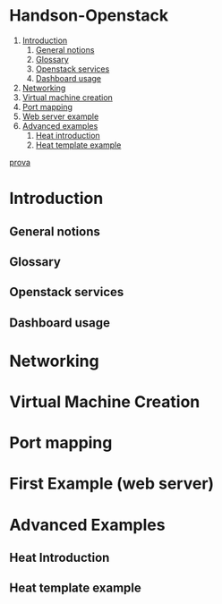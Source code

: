 # Handson-Openstack

1. [Introduction][1]
    1. [General notions][2]
    2. [Glossary][3]
    3. [Openstack services][4]
    4. [Dashboard usage][5]
2. [Networking][6]
3. [Virtual machine creation][7]
4. [Port mapping][8]
5. [Web server example][9]
6. [Advanced examples][10]
    1. [Heat introduction][11]
    2. [Heat template example][12]

[prova](#general-notion)

Introduction
=========

General notions<a name="general-notion"></a>
---------
Glossary
---------
Openstack services
---------
Dashboard usage
---------

Networking
=========

Virtual Machine Creation
=========

Port mapping
=========

First Example (web server)
=========

Advanced Examples
=========

Heat Introduction
---------
Heat template example
---------

[1]:http://10.2.201.120/introduction/introduction.html
[2]:http://10.2.201.120/introduction/introduction.html
[3]:http://10.2.201.120/introduction/glossary.html
[4]:http://10.2.201.120/introduction/services.html
[5]:http://10.2.201.120/introduction/dashboard.html
[6]:http://10.2.201.120/network.html
[7]:http://10.2.201.120/instance-creation.html
[8]:http://10.2.201.120/security-groups.html
[9]:http://10.2.201.120/web-server.html
[10]:http://10.2.201.120/advanced-examples/heat-base.html
[11]:http://10.2.201.120/advanced-examples/heat-base.html
[12]:http://10.2.201.120/advanced-examples/heat-advanced.html
